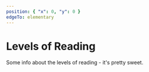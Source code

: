 ```yaml
---
position: { "x": 0, "y": 0 }
edgeTo: elementary
---
```


# Levels of Reading

Some info about the levels of reading - it's pretty sweet.
